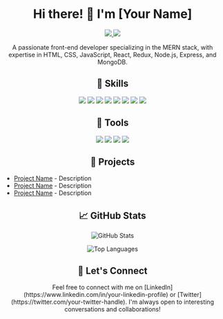 <h1 align="center">Hi there! 👋 I'm [Your Name]</h1>
<p align="center">
  <a href="https://www.linkedin.com/in/your-linkedin-profile" target="_blank">
    <img src="https://img.shields.io/badge/LinkedIn-Connect-blue?style=flat&logo=linkedin">
  </a>
  <a href="https://twitter.com/your-twitter-handle" target="_blank">
    <img src="https://img.shields.io/twitter/follow/your-twitter-handle?style=social">
  </a>
</p>

<p align="center">A passionate front-end developer specializing in the MERN stack, with expertise in HTML, CSS, JavaScript, React, Redux, Node.js, Express, and MongoDB.</p>

<h2 align="center">🚀 Skills</h2>
<p align="center">
  <img src="https://img.shields.io/badge/HTML5-E34F26?style=flat&logo=html5&logoColor=white">
  <img src="https://img.shields.io/badge/CSS3-1572B6?style=flat&logo=css3&logoColor=white">
  <img src="https://img.shields.io/badge/JavaScript-F7DF1E?style=flat&logo=javascript&logoColor=black">
  <img src="https://img.shields.io/badge/React-61DAFB?style=flat&logo=react&logoColor=black">
  <img src="https://img.shields.io/badge/Redux-764ABC?style=flat&logo=redux&logoColor=white">
  <img src="https://img.shields.io/badge/Node.js-339933?style=flat&logo=node.js&logoColor=white">
  <img src="https://img.shields.io/badge/Express.js-000000?style=flat">
  <img src="https://img.shields.io/badge/MongoDB-47A248?style=flat&logo=mongodb&logoColor=white">
</p>

<h2 align="center">🔧 Tools</h2>
<p align="center">
  <img src="https://img.shields.io/badge/Visual%20Studio%20Code-007ACC?style=flat&logo=visual-studio-code&logoColor=white">
  <img src="https://img.shields.io/badge/Git-F05032?style=flat&logo=git&logoColor=white">
  <img src="https://img.shields.io/badge/GitHub-181717?style=flat&logo=github&logoColor=white">
  <img src="https://img.shields.io/badge/npm-CB3837?style=flat&logo=npm&logoColor=white">
</p>

<h2 align="center">📂 Projects</h2>

- [Project Name](link_to_project_repo) - Description
- [Project Name](link_to_project_repo) - Description
- [Project Name](link_to_project_repo) - Description

<h2 align="center">📈 GitHub Stats</h2>

<p align="center">
  <img src="https://github-readme-stats.vercel.app/api?username=your-username&show_icons=true&theme=dark" alt="GitHub Stats">
</p>

<p align="center">
  <img src="https://github-readme-stats.vercel.app/api/top-langs/?username=your-username&layout=compact&theme=dark" alt="Top Languages">
</p>

<h2 align="center">💬 Let's Connect</h2>

<p align="center">
  Feel free to connect with me on [LinkedIn](https://www.linkedin.com/in/your-linkedin-profile) or [Twitter](https://twitter.com/your-twitter-handle). I'm always open to interesting conversations and collaborations!
</p>

